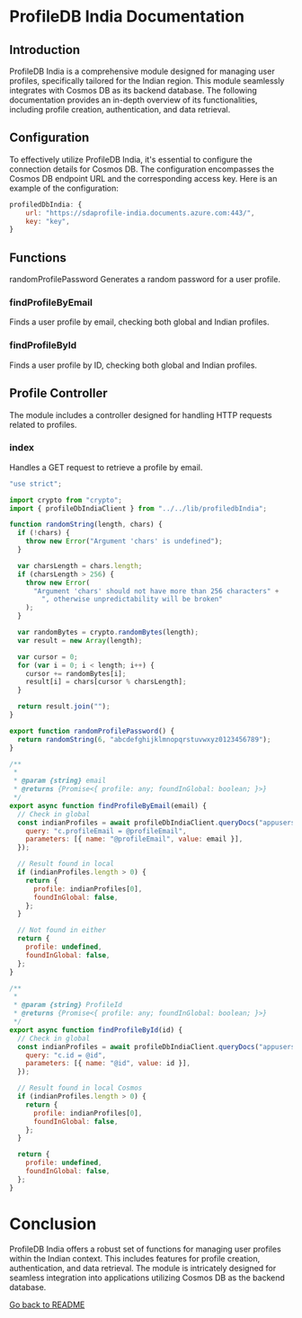 # ProfileDB India Documentation

## Introduction

ProfileDB India is a comprehensive module designed for managing user profiles, specifically tailored for the Indian region. This module seamlessly integrates with Cosmos DB as its backend database. The following documentation provides an in-depth overview of its functionalities, including profile creation, authentication, and data retrieval.

## Configuration

To effectively utilize ProfileDB India, it's essential to configure the connection details for Cosmos DB. The configuration encompasses the Cosmos DB endpoint URL and the corresponding access key. Here is an example of the configuration:

```javascript
profiledDbIndia: {
    url: "https://sdaprofile-india.documents.azure.com:443/",
    key: "key",
}
```
## Functions
randomProfilePassword
Generates a random password for a user profile.

### findProfileByEmail
Finds a user profile by email, checking both global and Indian profiles.

### findProfileById
Finds a user profile by ID, checking both global and Indian profiles.


## Profile Controller
The module includes a controller designed for handling HTTP requests related to profiles.

### index
Handles a GET request to retrieve a profile by email.
```javascript
"use strict";

import crypto from "crypto";
import { profileDbIndiaClient } from "../../lib/profiledbIndia";

function randomString(length, chars) {
  if (!chars) {
    throw new Error("Argument 'chars' is undefined");
  }

  var charsLength = chars.length;
  if (charsLength > 256) {
    throw new Error(
      "Argument 'chars' should not have more than 256 characters" +
        ", otherwise unpredictability will be broken"
    );
  }

  var randomBytes = crypto.randomBytes(length);
  var result = new Array(length);

  var cursor = 0;
  for (var i = 0; i < length; i++) {
    cursor += randomBytes[i];
    result[i] = chars[cursor % charsLength];
  }

  return result.join("");
}

export function randomProfilePassword() {
  return randomString(6, "abcdefghijklmnopqrstuvwxyz0123456789");
}

/**
 *
 * @param {string} email
 * @returns {Promise<{ profile: any; foundInGlobal: boolean; }>}
 */
export async function findProfileByEmail(email) {
  // Check in global
  const indianProfiles = await profileDbIndiaClient.queryDocs("appusers", {
    query: "c.profileEmail = @profileEmail",
    parameters: [{ name: "@profileEmail", value: email }],
  });

  // Result found in local
  if (indianProfiles.length > 0) {
    return {
      profile: indianProfiles[0],
      foundInGlobal: false,
    };
  }

  // Not found in either
  return {
    profile: undefined,
    foundInGlobal: false,
  };
}

/**
 *
 * @param {string} ProfileId
 * @returns {Promise<{ profile: any; foundInGlobal: boolean; }>}
 */
export async function findProfileById(id) {
  // Check in global
  const indianProfiles = await profileDbIndiaClient.queryDocs("appusers", {
    query: "c.id = @id",
    parameters: [{ name: "@id", value: id }],
  });

  // Result found in local Cosmos
  if (indianProfiles.length > 0) {
    return {
      profile: indianProfiles[0],
      foundInGlobal: false,
    };
  }

  return {
    profile: undefined,
    foundInGlobal: false,
  };
}
```


# Conclusion

ProfileDB India offers a robust set of functions for managing user profiles within the Indian context. This includes features for profile creation, authentication, and data retrieval. The module is intricately designed for seamless integration into applications utilizing Cosmos DB as the backend database.

[Go back to README](../README.md)





